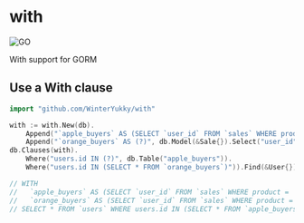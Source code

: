 # with

![GO](https://github.com/WinterYukky/with/workflows/Go/badge.svg)

With support for GORM

## Use a With clause
```go
import "github.com/WinterYukky/with"

with := with.New(db).
    Append("`apple_buyers` AS (SELECT `user_id` FROM `sales` WHERE product = ?)", "apple").
    Append("`orange_buyers` AS (?)", db.Model(&Sale{}).Select("user_id").Where("product = ?", "orange"))
db.Clauses(with).
    Where("users.id IN (?)", db.Table("apple_buyers")).
    Where("users.id IN (SELECT * FROM `orange_buyers`)")).Find(&User{})

// WITH 
//   `apple_buyers` AS (SELECT `user_id` FROM `sales` WHERE product = 'apple'),
//   `orange_buyers` AS (SELECT `user_id` FROM `sales` WHERE product = 'orange')
// SELECT * FROM `users` WHERE users.id IN (SELECT * FROM `apple_buyers`) AND users.id IN (SELECT * FROM `orange_buyers`)
```

